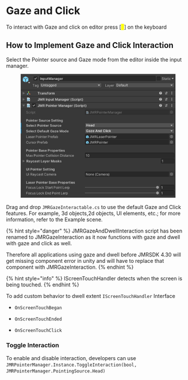 # Gaze and Click

To interact with Gaze and click on editor press \[<mark style="color:yellow;">**J**</mark>] on the keyboard

## How to Implement Gaze and Click Interaction&#x20;

Select the Pointer source and Gaze mode from the editor inside the input manager.

<figure><img src="../../.gitbook/assets/image (89).png" alt=""><figcaption></figcaption></figure>

Drag and drop `JMRGazeInteractable.cs` to use the default Gaze and Click features. For example, 3d objects,2d objects, UI elements, etc.; for more information, refer to the Example scene.

{% hint style="danger" %}
JMRGazeAndDwellInteraction script has been renamed to JMRGazeInteraction as it now functions with gaze and dwell with gaze and click as well.

Therefore all applications using gaze and dwell before JMRSDK 4.30 will get missing component error in unity and will have to replace that component with JMRGazeInteraction.
{% endhint %}

{% hint style="info" %}
IScreenTouchHandler detects when the screen is being touched.
{% endhint %}

To add custom behavior to dwell extent `IScreenTouchHandler` Interface

* ```
  OnScreenTouchBegan
  ```
* ```
  OnScreenTouchEnded
  ```
*   ```
    OnScreenTouchClick
    ```



### Toggle Interaction

To enable and disable interaction, developers can use `JMRPointerManager.Instance.ToggleInteraction(bool, JMRPointerManager.PointingSource.Head)`
